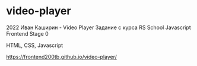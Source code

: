 # video-player

2022 Иван Каширин - Video Player Задание с курса RS School Javascript Frontend Stage 0

HTML, CSS, Javascript

https://frontend200tb.github.io/video-player/

